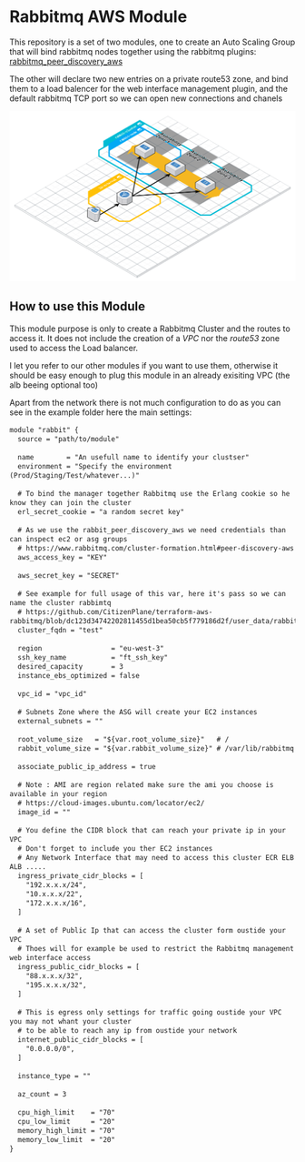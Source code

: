 # Rabbitmq AWS Module

This repository is a set of two modules, one to create an Auto Scaling Group that will bind rabbitmq nodes together using the rabbitmq plugins:
  [rabbitmq_peer_discovery_aws](https://www.rabbitmq.com/cluster-formation.html#peer-discovery-aws)

The other will declare two new entries on a private route53 zone, and bind them to a load balencer for the web interface management plugin, 
and the default rabbitmq TCP port so we can open new connections and chanels

  ![cloudcraft_schema](https://raw.githubusercontent.com/CitizenPlane/terraform-aws-rabbitmq/master/_docs/RabbitMQClusterAWS.png)

## How to use this Module

This module purpose is only to create a  Rabbitmq Cluster and the routes to access it. 
It does not include the creation of a *VPC* nor the *route53* zone used to access the Load balancer.

I let you refer to our other modules if you want to use them, otherwise it should be easy enough to plug this module in an already exisiting VPC (the alb beeing optional too)

Apart from the network there is not much configuration to do as you can see in the example folder here the main settings:

```hcl
module "rabbit" {
  source = "path/to/module"

  name        = "An usefull name to identify your clustser"
  environment = "Specify the environment (Prod/Staging/Test/whatever...)"

  # To bind the manager together Rabbitmq use the Erlang cookie so he know they can join the cluster
  erl_secret_cookie = "a random secret key"

  # As we use the rabbit_peer_discovery_aws we need credentials than can inspect ec2 or asg groups
  # https://www.rabbitmq.com/cluster-formation.html#peer-discovery-aws
  aws_access_key = "KEY"

  aws_secret_key = "SECRET"

  # See example for full usage of this var, here it's pass so we can name the cluster rabbimtq
  # https://github.com/CitizenPlane/terraform-aws-rabbitmq/blob/dc123d34742202811455d1bea50cb5f779186d2f/user_data/rabbitmq.sh#L122
  cluster_fqdn = "test"

  region                 = "eu-west-3"
  ssh_key_name           = "ft_ssh_key"
  desired_capacity       = 3
  instance_ebs_optimized = false

  vpc_id = "vpc_id"

  # Subnets Zone where the ASG will create your EC2 instances
  external_subnets = ""

  root_volume_size   = "${var.root_volume_size}"   # /
  rabbit_volume_size = "${var.rabbit_volume_size}" # /var/lib/rabbitmq

  associate_public_ip_address = true

  # Note : AMI are region related make sure the ami you choose is available in your region
  # https://cloud-images.ubuntu.com/locator/ec2/
  image_id = ""

  # You define the CIDR block that can reach your private ip in your VPC
  # Don't forget to include you ther EC2 instances
  # Any Network Interface that may need to access this cluster ECR ELB ALB .....
  ingress_private_cidr_blocks = [
    "192.x.x.x/24",
    "10.x.x.x/22",
    "172.x.x.x/16",
  ]

  # A set of Public Ip that can access the cluster form oustide your VPC
  # Thoes will for example be used to restrict the Rabbitmq management web interface access
  ingress_public_cidr_blocks = [
    "88.x.x.x/32",
    "195.x.x.x/32",
  ]

  # This is egress only settings for traffic going oustide your VPC you may not whant your cluster
  # to be able to reach any ip from oustide your network
  internet_public_cidr_blocks = [
    "0.0.0.0/0",
  ]

  instance_type = ""

  az_count = 3

  cpu_high_limit    = "70"
  cpu_low_limit     = "20"
  memory_high_limit = "70"
  memory_low_limit  = "20"
}
```
